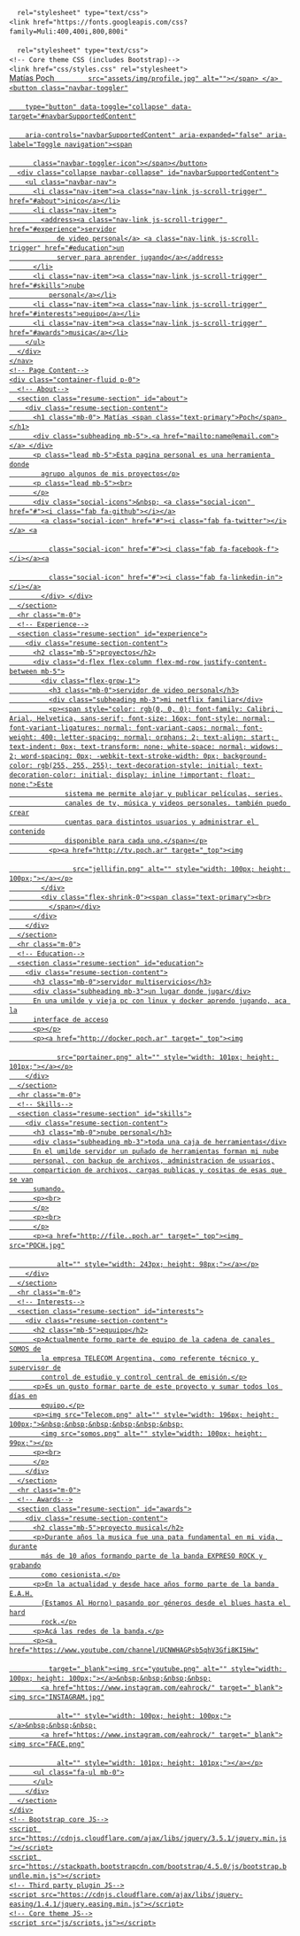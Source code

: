 <!DOCTYPE html>
<html lang="en">
  <head>
    <meta http-equiv="content-type" content="text/html; charset=utf-8">
    <meta name="viewport" content="width=device-width, initial-scale=1, shrink-to-fit=no">
    <meta name="description" content="">
    <meta name="author" content="">
    <title>Poch - pagina personal</title>
    <link rel="icon" type="image/x-icon" href="assets/img/POCH.jpg">
    <!-- Font Awesome icons (free version)-->
    <script src="https://use.fontawesome.com/releases/v5.13.0/js/all.js" crossorigin="anonymous"></script>
    <!-- Google fonts-->
    <link href="https://fonts.googleapis.com/css?family=Saira+Extra+Condensed:500,700"

      rel="stylesheet" type="text/css">
    <link href="https://fonts.googleapis.com/css?family=Muli:400,400i,800,800i"

      rel="stylesheet" type="text/css">
    <!-- Core theme CSS (includes Bootstrap)-->
    <link href="css/styles.css" rel="stylesheet">
  </head>
  <body id="page-top">
    <!-- Navigation-->
    <nav class="navbar navbar-expand-lg navbar-dark bg-primary fixed-top" id="sideNav">
      <a class="navbar-brand js-scroll-trigger" href="#page-top"> <span class="d-block d-lg-none">Matías
          Poch</span> <span class="d-none d-lg-block"><img class="img-fluid img-profile rounded-circle mx-auto mb-2"

            src="assets/img/profile.jpg" alt=""></span> </a> <button class="navbar-toggler"

        type="button" data-toggle="collapse" data-target="#navbarSupportedContent"

        aria-controls="navbarSupportedContent" aria-expanded="false" aria-label="Toggle navigation"><span

          class="navbar-toggler-icon"></span></button>
      <div class="collapse navbar-collapse" id="navbarSupportedContent">
        <ul class="navbar-nav">
          <li class="nav-item"><a class="nav-link js-scroll-trigger" href="#about">inico</a></li>
          <li class="nav-item">
            <address><a class="nav-link js-scroll-trigger" href="#experience">servidor
                de video personal</a> <a class="nav-link js-scroll-trigger" href="#education">un
                server para aprender jugando</a></address>
          </li>
          <li class="nav-item"><a class="nav-link js-scroll-trigger" href="#skills">nube
              personal</a></li>
          <li class="nav-item"><a class="nav-link js-scroll-trigger" href="#interests">equipo</a></li>
          <li class="nav-item"><a class="nav-link js-scroll-trigger" href="#awards">musica</a></li>
        </ul>
      </div>
    </nav>
    <!-- Page Content-->
    <div class="container-fluid p-0">
      <!-- About-->
      <section class="resume-section" id="about">
        <div class="resume-section-content">
          <h1 class="mb-0"> Matías <span class="text-primary">Poch</span> </h1>
          <div class="subheading mb-5">.<a href="mailto:name@email.com"></a> </div>
          <p class="lead mb-5">Esta pagina personal es una herramienta donde
            agrupo algunos de mis proyectos</p>
          <p class="lead mb-5"><br>
          </p>
          <div class="social-icons">&nbsp; <a class="social-icon" href="#"><i class="fab fa-github"></i></a>
            <a class="social-icon" href="#"><i class="fab fa-twitter"></i></a> <a

              class="social-icon" href="#"><i class="fab fa-facebook-f"></i></a><a

              class="social-icon" href="#"><i class="fab fa-linkedin-in"></i></a>
            </div> </div>
      </section>
      <hr class="m-0">
      <!-- Experience-->
      <section class="resume-section" id="experience">
        <div class="resume-section-content">
          <h2 class="mb-5">proyectos</h2>
          <div class="d-flex flex-column flex-md-row justify-content-between mb-5">
            <div class="flex-grow-1">
              <h3 class="mb-0">servidor de video personal</h3>
              <div class="subheading mb-3">mi netflix familiar</div>
              <p><span style="color: rgb(0, 0, 0); font-family: Calibri, Arial, Helvetica, sans-serif; font-size: 16px; font-style: normal; font-variant-ligatures: normal; font-variant-caps: normal; font-weight: 400; letter-spacing: normal; orphans: 2; text-align: start; text-indent: 0px; text-transform: none; white-space: normal; widows: 2; word-spacing: 0px; -webkit-text-stroke-width: 0px; background-color: rgb(255, 255, 255); text-decoration-style: initial; text-decoration-color: initial; display: inline !important; float: none;">Este
                  sistema me permite alojar y publicar películas, series,
                  canales de tv, música y videos personales. también puedo crear
                  cuentas para distintos usuarios y administrar el contenido
                  disponible para cada uno.</span></p>
              <p><a href="http://tv.poch.ar" target="_top"><img

                    src="jellifin.png" alt="" style="width: 100px; height: 100px;"></a></p>
            </div>
            <div class="flex-shrink-0"><span class="text-primary"><br>
              </span></div>
          </div>
        </div>
      </section>
      <hr class="m-0">
      <!-- Education-->
      <section class="resume-section" id="education">
        <div class="resume-section-content">
          <h3 class="mb-0">servidor multiservicios</h3>
          <div class="subheading mb-3">un lugar donde jugar</div>
          En una umilde y vieja pc con linux y docker aprendo jugando, aca la
          interface de acceso
          <p></p>
          <p><a href="http://docker.poch.ar" target="_top"><img

                src="portainer.png" alt="" style="width: 101px; height: 101px;"></a></p>
        </div>
      </section>
      <hr class="m-0">
      <!-- Skills-->
      <section class="resume-section" id="skills">
        <div class="resume-section-content">
          <h3 class="mb-0">nube personal</h3>
          <div class="subheading mb-3">toda una caja de herramientas</div>
          En el umilde servidor un puñado de herramientas forman mi nube
          personal, con backup de archivos, administracion de usuarios,
          comparticion de archivos, cargas publicas y cositas de esas que se van
          sumando.
          <p><br>
          </p>
          <p><br>
          </p>
          <p><a href="http://file..poch.ar" target="_top"><img src="POCH.jpg"

                alt="" style="width: 243px; height: 98px;"></a></p>
        </div>
      </section>
      <hr class="m-0">
      <!-- Interests-->
      <section class="resume-section" id="interests">
        <div class="resume-section-content">
          <h2 class="mb-5">equuipo</h2>
          <p>Actualmente formo parte de equipo de la cadena de canales SOMOS de
            la empresa TELECOM Argentina, como referente técnico y supervisor de
            control de estudio y control central de emisión.</p>
          <p>Es un gusto formar parte de este proyecto y sumar todos los días en
            equipo.</p>
          <p><img src="Telecom.png" alt="" style="width: 196px; height: 100px;">&nbsp;&nbsp;&nbsp;&nbsp;&nbsp;&nbsp;
            <img src="somos.png" alt="" style="width: 100px; height: 99px;"></p>
          <p><br>
          </p>
        </div>
      </section>
      <hr class="m-0">
      <!-- Awards-->
      <section class="resume-section" id="awards">
        <div class="resume-section-content">
          <h2 class="mb-5">proyecto musical</h2>
          <p>Durante años la musica fue una pata fundamental en mi vida, durante
            más de 10 años formando parte de la banda EXPRESO ROCK y grabando
            como cesionista.</p>
          <p>En la actualidad y desde hace años formo parte de la banda E.A.H.
            (Estamos Al Horno) pasando por géneros desde el blues hasta el hard
            rock.</p>
          <p>Acá las redes de la banda.</p>
          <p><a href="https://www.youtube.com/channel/UCNWHAGPsb5qhV3Gfi8KI5Hw"

              target="_blank"><img src="youtube.png" alt="" style="width: 100px; height: 100px;"></a>&nbsp;&nbsp;&nbsp;&nbsp;
            <a href="https://www.instagram.com/eahrock/" target="_blank"><img src="INSTAGRAM.jpg"

                alt="" style="width: 100px; height: 100px;"></a>&nbsp;&nbsp;&nbsp;
            <a href="https://www.instagram.com/eahrock/" target="_blank"><img src="FACE.png"

                alt="" style="width: 101px; height: 101px;"></a></p>
          <ul class="fa-ul mb-0">
          </ul>
        </div>
      </section>
    </div>
    <!-- Bootstrap core JS-->
    <script src="https://cdnjs.cloudflare.com/ajax/libs/jquery/3.5.1/jquery.min.js"></script>
    <script src="https://stackpath.bootstrapcdn.com/bootstrap/4.5.0/js/bootstrap.bundle.min.js"></script>
    <!-- Third party plugin JS-->
    <script src="https://cdnjs.cloudflare.com/ajax/libs/jquery-easing/1.4.1/jquery.easing.min.js"></script>
    <!-- Core theme JS-->
    <script src="js/scripts.js"></script>
  </body>
</html>

